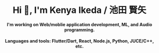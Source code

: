 <h1 align="center">Hi 👋, I'm Kenya Ikeda / 池田 賢矢</h1>
<h4 align="center">I'm working on Web/moblie application development, ML, and Audio programming.</h3>
<h4 align="center">Languages and tools: Flutter/Dart, React, Node.js, Python, JUCE/C++, etc.</h3>



<!--
<h3 align="left">Connect with me:</h3>
<p align="left">
<a href="https://twitter.com/kikeda1102" target="blank"><img align="center" src="https://raw.githubusercontent.com/rahuldkjain/github-profile-readme-generator/master/src/images/icons/Social/twitter.svg" alt="kikeda1102" height="30" width="40" /></a>
</p>
-->
